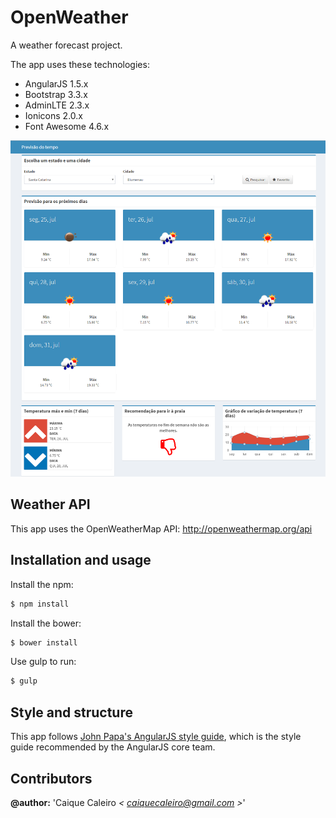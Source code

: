# OpenWeather
A weather forecast project.

The app uses these technologies:

* AngularJS 1.5.x
* Bootstrap 3.3.x
* AdminLTE 2.3.x
* Ionicons 2.0.x
* Font Awesome 4.6.x

![OpenWeather](https://raw.githubusercontent.com/caiquecaleiro/openweather/master/src/img/github/app_screenshot.png)

## Weather API
This app uses the OpenWeatherMap API: http://openweathermap.org/api

## Installation and usage

Install the npm:
```bash
$ npm install
```

Install the bower:
```bash
$ bower install
```

Use gulp to run:
```bash
$ gulp
```

## Style and structure

This app follows [John Papa's AngularJS style guide](https://github.com/johnpapa/angular-styleguide),
which is the style guide recommended by the AngularJS core team.

## Contributors  

**@author:** 'Caique Caleiro *< [caiquecaleiro@gmail.com](mailto:caiquecaleiro@gmail.com) >*'   
